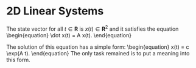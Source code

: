 # 2D Linear Systems
The state vector for all $t\in\mathbf{R}$ is $x(t)\in\mathbf{R}^2$ and it satisfies the equation
\begin{equation}
\dot x(t) = A x(t).
\end{equation}

The solution of this equation has a simple form:
\begin{equation}
x(t) = c \exp(A t).
\end{equation}
The only task remained is to put a meaning into this form.
